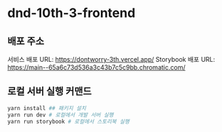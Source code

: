 # dnd-10th-3-frontend

## 배포 주소

서비스 배포 URL: https://dontworry-3th.vercel.app/
Storybook 배포 URL: https://main--65a6c73d536a3c43b7c5c9bb.chromatic.com/

## 로컬 서버 실행 커맨드

```sh
yarn install ## 패키지 설치
yarn run dev # 로컬에서 개발 서버 실행
yarn run storybook # 로컬에서 스토리북 실행
```
